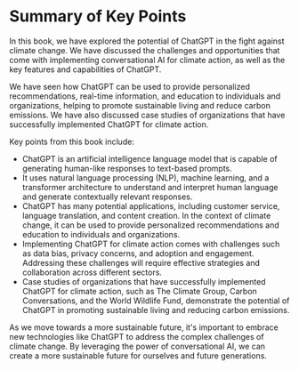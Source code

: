 Summary of Key Points
=================================

In this book, we have explored the potential of ChatGPT in the fight against climate change. We have discussed the challenges and opportunities that come with implementing conversational AI for climate action, as well as the key features and capabilities of ChatGPT.

We have seen how ChatGPT can be used to provide personalized recommendations, real-time information, and education to individuals and organizations, helping to promote sustainable living and reduce carbon emissions. We have also discussed case studies of organizations that have successfully implemented ChatGPT for climate action.

Key points from this book include:

* ChatGPT is an artificial intelligence language model that is capable of generating human-like responses to text-based prompts.
* It uses natural language processing (NLP), machine learning, and a transformer architecture to understand and interpret human language and generate contextually relevant responses.
* ChatGPT has many potential applications, including customer service, language translation, and content creation. In the context of climate change, it can be used to provide personalized recommendations and education to individuals and organizations.
* Implementing ChatGPT for climate action comes with challenges such as data bias, privacy concerns, and adoption and engagement. Addressing these challenges will require effective strategies and collaboration across different sectors.
* Case studies of organizations that have successfully implemented ChatGPT for climate action, such as The Climate Group, Carbon Conversations, and the World Wildlife Fund, demonstrate the potential of ChatGPT in promoting sustainable living and reducing carbon emissions.

As we move towards a more sustainable future, it's important to embrace new technologies like ChatGPT to address the complex challenges of climate change. By leveraging the power of conversational AI, we can create a more sustainable future for ourselves and future generations.
